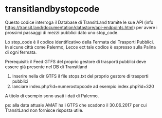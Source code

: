 # transitlandbystopcode

Questo codice interroga il Database di TransitLand tramite le sue API  (info https://transit.land/documentation/datastore/api-endpoints.html) per avere i prossimi passaggi di mezzi pubblici dato uno stop_code.

Lo stop_code è il codice identificativo della Fermata dei Trasporti Pubblici. In alcune città come Palermo, Lecce ect tale codice è espresso sulla Palina di ogni fermata. 

Prerequisiti: il Feed GTFS del proprio gestore di trasporti pubblici deve essere già presente nel DB di Transitland


1) Inserire nella dir GTFS il file stops.txt del proprio gestore di trasporti pubblici
2) lanciare index.php?id=numerostopcode ad esempio index.php?id=320

A titolo di esempio sono usati i dati di Palermo.

ps: alla data attuale AMAT ha i GTFS che scadono il 30.06.2017 per cui TransitLand non fornisce risposta utile.
